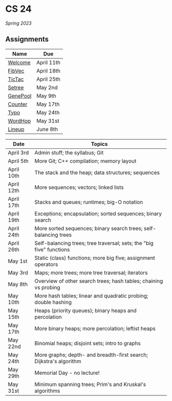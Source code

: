 # CS 24
_Spring 2023_



## Assignments

| Name                 | Due
|----------------------|------------
| [Welcome](welcome)   | April 11th
| [FibVec](fibvec)     | April 18th
| [TicTac](tictac)     | April 25th
| [Setree](setree)     | May    2nd
| [GenePool](genepool) | May    9th
| [Counter](counter)   | May   17th
| [Typo](typo)         | May   24th
| [WordHop](wordhop)   | May   31st
| [Lineup](lineup)     | June   8th


| Date           | Topics
|----------------|--------
| April      3rd | Admin stuff; the syllabus; Git
| April      5th | More Git; C++ compilation; memory layout
| April     10th | The stack and the heap; data structures; sequences
| April     12th | More sequences; vectors; linked lists
| April     17th | Stacks and queues; runtimes; big-O notation
| April     19th | Exceptions; encapsulation; sorted sequences; binary search
| April     24th | More sorted sequences; binary search trees; self-balancing trees
| April     26th | Self-balancing trees; tree traversal; sets; the "big five" functions
| May        1st | Static (class) functions; more big five; assignment operators
| May        3rd | Maps; more trees; more tree traversal; iterators
| May        8th | Overview of other search trees; hash tables; chaining vs probing
| May       10th | More hash tables; linear and quadratic probing; double hashing
| May       15th | Heaps (priority queues); binary heaps and percolation
| May       17th | More binary heaps; more percolation; leftist heaps
| May       22nd | Binomial heaps; disjoint sets; intro to graphs
| May       24th | More graphs; depth- and breadth-first search; Dijkstra's algorithm
| May       29th | Memorial Day - no lecture!
| May       31st | Minimum spanning trees; Prim's and Kruskal's algorithms
